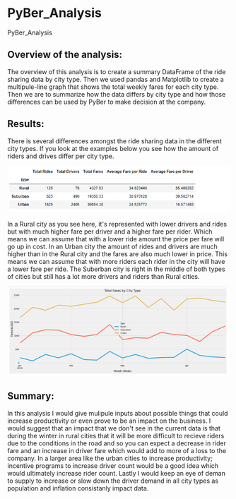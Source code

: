 # PyBer_Analysis
PyBer_Analysis

## Overview of the analysis:

The overview of this analysis is to create a summary DataFrame of the ride sharing data by city type. Then we used pandas and Matplotlib to create a multipule-line graph that shows the total weekly fares for each city type. Then we are to summarize how the data differs by city type and how those differences can be used by PyBer to make decision at the company.

## Results:
There is several differences amongst the ride sharing data in the different city types. If you look at the examples below you see how the amount of riders and drives differ per city type.  

![Screenshot](Resources/city_chart.PNG)

In a Rural city as you see here, it's represented with lower drivers and rides but with much higher fare per driver and a higher fare per rider. Which means we can assume that with a lower ride amount the price per fare will go up in cost.
In an Urban city the amount of rides and drivers are much higher than in the Rural city and the fares are also much lower in price. This means we can assume that with more riders each rider in the city will have a lower fare per ride.
The Suberban city is right in the middle of both types of cities but still has a lot more drivers and riders than Rural cities. 

![Screenshot](Resources/line_graph.PNG)

## Summary:

In this analysis I would give mulipule inputs about possible things that could increase productivity or even prove to be an impact on the business. 
I would suggest that an impact that we don't see in the current data is that during the winter in rural cities that it will be more difficult to recieve riders due to the conditions in the road and so you can expect a decrease in rider fare and an increase in driver fare which would add to more of a loss to the company.
In a larger area like the urban cities to increase productivity; incentive programs to increase driver count would be a good idea which would ultimately increase rider count. 
Lastly I would keep an eye of deman to supply to increase or slow down the driver demand in all city types as population and inflation consistanly impact data. 

